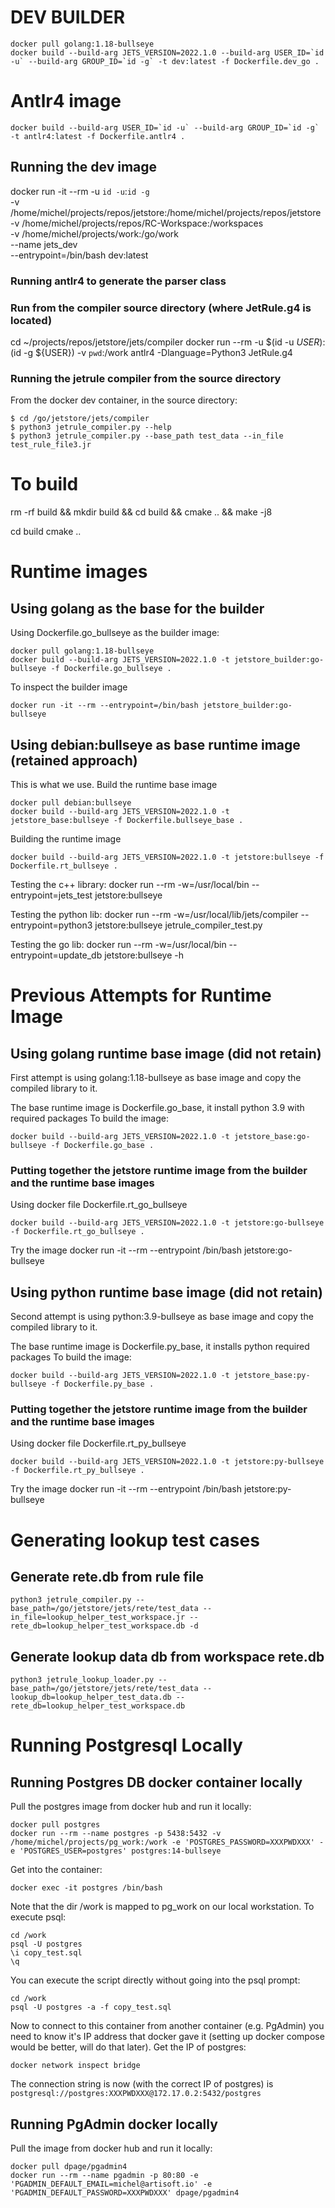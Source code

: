 # DEV BUILDER
```
docker pull golang:1.18-bullseye
docker build --build-arg JETS_VERSION=2022.1.0 --build-arg USER_ID=`id -u` --build-arg GROUP_ID=`id -g` -t dev:latest -f Dockerfile.dev_go . 
```

# Antlr4 image
```
docker build --build-arg USER_ID=`id -u` --build-arg GROUP_ID=`id -g` -t antlr4:latest -f Dockerfile.antlr4 . 
```

## Running the dev image

docker run -it --rm -u `id -u`:`id -g` \
    -v /home/michel/projects/repos/jetstore:/home/michel/projects/repos/jetstore \
    -v /home/michel/projects/repos/RC-Workspace:/workspaces \
    -v /home/michel/projects/work:/go/work \
    --name jets_dev \
    --entrypoint=/bin/bash dev:latest

### Running antlr4 to generate the parser class
### Run from the compiler source directory (where JetRule.g4 is located)
cd ~/projects/repos/jetstore/jets/compiler
docker run --rm -u $(id -u ${USER}):$(id -g ${USER}) -v `pwd`:/work antlr4 -Dlanguage=Python3 JetRule.g4

### Running the jetrule compiler from the source directory
From the docker dev container, in the source directory:
```
$ cd /go/jetstore/jets/compiler
$ python3 jetrule_compiler.py --help
$ python3 jetrule_compiler.py --base_path test_data --in_file test_rule_file3.jr
```

# To build
rm -rf build && mkdir build && cd build && cmake .. && make -j8 

cd build 
cmake ..

# Runtime images
## Using golang as the base for the builder
Using Dockerfile.go_bullseye as the builder image:
```
docker pull golang:1.18-bullseye
docker build --build-arg JETS_VERSION=2022.1.0 -t jetstore_builder:go-bullseye -f Dockerfile.go_bullseye .
```

To inspect the builder image
```
docker run -it --rm --entrypoint=/bin/bash jetstore_builder:go-bullseye
```


## Using debian:bullseye as base runtime image (retained approach)
This is what we use.
Build the runtime base image
```
docker pull debian:bullseye
docker build --build-arg JETS_VERSION=2022.1.0 -t jetstore_base:bullseye -f Dockerfile.bullseye_base .
```
Building the runtime image
```
docker build --build-arg JETS_VERSION=2022.1.0 -t jetstore:bullseye -f Dockerfile.rt_bullseye .
```
Testing the c++ library:
docker run --rm -w=/usr/local/bin --entrypoint=jets_test jetstore:bullseye

Testing the python lib:
docker run --rm -w=/usr/local/lib/jets/compiler --entrypoint=python3 jetstore:bullseye jetrule_compiler_test.py

Testing the go lib:
docker run --rm -w=/usr/local/bin --entrypoint=update_db jetstore:bullseye -h

# Previous Attempts for Runtime Image
## Using golang runtime base image (did not retain)
First attempt is using golang:1.18-bullseye as base image and copy the compiled
library to it.

The base runtime image is Dockerfile.go_base, it install python 3.9 with required packages
To build the image:
```
docker build --build-arg JETS_VERSION=2022.1.0 -t jetstore_base:go-bullseye -f Dockerfile.go_base .
```

### Putting together the jetstore runtime image from the builder and the runtime base images
Using docker file Dockerfile.rt_go_bullseye
```
docker build --build-arg JETS_VERSION=2022.1.0 -t jetstore:go-bullseye -f Dockerfile.rt_go_bullseye .
```
Try the image
docker run -it --rm --entrypoint /bin/bash jetstore:go-bullseye

## Using python runtime base image (did not retain)
Second attempt is using python:3.9-bullseye as base image and copy the compiled
library to it.

The base runtime image is Dockerfile.py_base, it installs python required packages
To build the image:
```
docker build --build-arg JETS_VERSION=2022.1.0 -t jetstore_base:py-bullseye -f Dockerfile.py_base .
```

### Putting together the jetstore runtime image from the builder and the runtime base images

Using docker file Dockerfile.rt_py_bullseye
```
docker build --build-arg JETS_VERSION=2022.1.0 -t jetstore:py-bullseye -f Dockerfile.rt_py_bullseye .
```
Try the image
docker run -it --rm --entrypoint /bin/bash jetstore:py-bullseye

# Generating lookup test cases

## Generate rete.db from rule file

```
python3 jetrule_compiler.py --base_path=/go/jetstore/jets/rete/test_data --in_file=lookup_helper_test_workspace.jr --rete_db=lookup_helper_test_workspace.db -d
```
## Generate lookup data db from workspace rete.db

```
python3 jetrule_lookup_loader.py --base_path=/go/jetstore/jets/rete/test_data --lookup_db=lookup_helper_test_data.db --rete_db=lookup_helper_test_workspace.db
```

# Running Postgresql Locally

## Running Postgres DB docker container locally

Pull the postgres image from docker hub and run it locally:
```
docker pull postgres
docker run --rm --name postgres -p 5438:5432 -v /home/michel/projects/pg_work:/work -e 'POSTGRES_PASSWORD=XXXPWDXXX' -e 'POSTGRES_USER=postgres' postgres:14-bullseye
```
Get into the container:
```
docker exec -it postgres /bin/bash
```
Note that the dir /work is mapped to pg_work on our local workstation. To execute psql:
```
cd /work
psql -U postgres
\i copy_test.sql
\q
```
You can execute the script directly without going into the psql prompt:
```
cd /work
psql -U postgres -a -f copy_test.sql
```
Now to connect to this container from another container (e.g. PgAdmin) you need to know it's IP address that docker gave it (setting up docker compose would be better, will do that later).
Get the IP of postgres:
```
docker network inspect bridge
```
The connection string is now (with the correct IP of postgres) is
`postgresql://postgres:XXXPWDXXX@172.17.0.2:5432/postgres`

## Running PgAdmin docker locally
Pull the image from docker hub and run it locally:
```
docker pull dpage/pgadmin4
docker run --rm --name pgadmin -p 80:80 -e 'PGADMIN_DEFAULT_EMAIL=michel@artisoft.io' -e 'PGADMIN_DEFAULT_PASSWORD=XXXPWDXXX' dpage/pgadmin4

